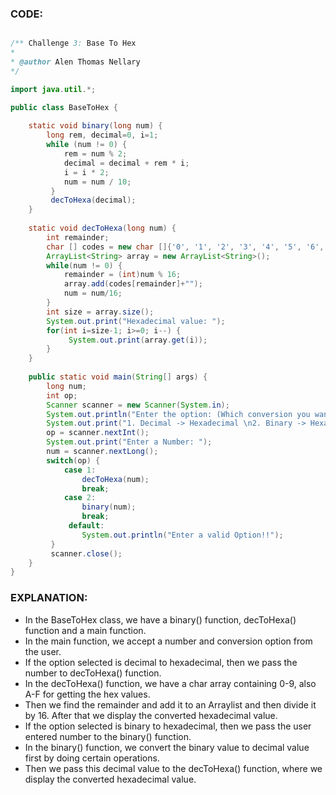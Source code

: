 ### CODE:

```java

/** Challenge 3: Base To Hex
* 
* @author Alen Thomas Nellary 
*/

import java.util.*;

public class BaseToHex {
	
	static void binary(long num) {
		long rem, decimal=0, i=1;
		while (num != 0) {
            rem = num % 2;
            decimal = decimal + rem * i;
            i = i * 2;
            num = num / 10;
         }
         decToHexa(decimal);
	}
	
	static void decToHexa(long num) {
		int remainder;
		char [] codes = new char []{'0', '1', '2', '3', '4', '5', '6', '7', '8', '9', 'A', 'B', 'C', 'D', 'E', 'F'};
		ArrayList<String> array = new ArrayList<String>();
        while(num != 0) {  
            remainder = (int)num % 16;   
            array.add(codes[remainder]+"");
            num = num/16;  
        }
        int size = array.size();
        System.out.print("Hexadecimal value: ");
        for(int i=size-1; i>=0; i--) {
             System.out.print(array.get(i));
        }
	}
	
	public static void main(String[] args) {
		long num;
		int op;
		Scanner scanner = new Scanner(System.in);
		System.out.println("Enter the option: (Which conversion you want)");
		System.out.print("1. Decimal -> Hexadecimal \n2. Binary -> Hexadecimal: ");
		op = scanner.nextInt();
		System.out.print("Enter a Number: ");
		num = scanner.nextLong();
	    switch(op) {
	    	case 1:
	    	    decToHexa(num);
	    	    break;
	    	case 2:
	    	    binary(num);
	    	    break;
	    	 default:
	    	    System.out.println("Enter a valid Option!!");
	     }
	     scanner.close();
	}
}

```

### EXPLANATION:

- In the BaseToHex class, we have a binary() function, decToHexa() function and a main function.
- In the main function, we accept a number and conversion option from the user.
- If the option selected is decimal to hexadecimal, then we pass the number to decToHexa() function.
- In the decToHexa() function, we have a char array containing 0-9, also A-F for getting the hex values.
- Then we find the remainder and add it to an Arraylist and then divide it by 16. After that we display the converted hexadecimal value.
- If the option selected is binary to hexadecimal, then we pass the user entered number to the binary() function.
- In the binary() function, we convert the binary value to decimal value first by doing certain operations.
- Then we pass this decimal value to the decToHexa() function, where we display the converted hexadecimal value.
